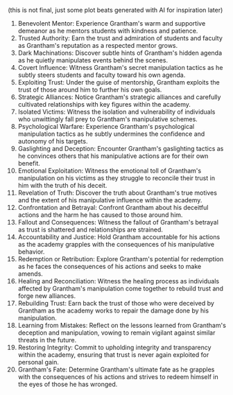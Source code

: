 (this is not final, just some plot beats generated with AI for inspiration later)
1. Benevolent Mentor: Experience Grantham's warm and supportive demeanor as he mentors students with kindness and patience.
2. Trusted Authority: Earn the trust and admiration of students and faculty as Grantham's reputation as a respected mentor grows.
3. Dark Machinations: Discover subtle hints of Grantham's hidden agenda as he quietly manipulates events behind the scenes.
4. Covert Influence: Witness Grantham's secret manipulation tactics as he subtly steers students and faculty toward his own agenda.
5. Exploiting Trust: Under the guise of mentorship, Grantham exploits the trust of those around him to further his own goals.
6. Strategic Alliances: Notice Grantham's strategic alliances and carefully cultivated relationships with key figures within the academy.
7. Isolated Victims: Witness the isolation and vulnerability of individuals who unwittingly fall prey to Grantham's manipulative schemes.
8. Psychological Warfare: Experience Grantham's psychological manipulation tactics as he subtly undermines the confidence and autonomy of his targets.
9. Gaslighting and Deception: Encounter Grantham's gaslighting tactics as he convinces others that his manipulative actions are for their own benefit.
10. Emotional Exploitation: Witness the emotional toll of Grantham's manipulation on his victims as they struggle to reconcile their trust in him with the truth of his deceit.
11. Revelation of Truth: Discover the truth about Grantham's true motives and the extent of his manipulative influence within the academy.
12. Confrontation and Betrayal: Confront Grantham about his deceitful actions and the harm he has caused to those around him.
13. Fallout and Consequences: Witness the fallout of Grantham's betrayal as trust is shattered and relationships are strained.
14. Accountability and Justice: Hold Grantham accountable for his actions as the academy grapples with the consequences of his manipulative behavior.
15. Redemption or Retribution: Explore Grantham's potential for redemption as he faces the consequences of his actions and seeks to make amends.
16. Healing and Reconciliation: Witness the healing process as individuals affected by Grantham's manipulation come together to rebuild trust and forge new alliances.
17. Rebuilding Trust: Earn back the trust of those who were deceived by Grantham as the academy works to repair the damage done by his manipulation.
18. Learning from Mistakes: Reflect on the lessons learned from Grantham's deception and manipulation, vowing to remain vigilant against similar threats in the future.
19. Restoring Integrity: Commit to upholding integrity and transparency within the academy, ensuring that trust is never again exploited for personal gain.
20. Grantham's Fate: Determine Grantham's ultimate fate as he grapples with the consequences of his actions and strives to redeem himself in the eyes of those he has wronged.